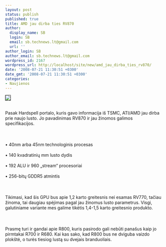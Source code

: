 ```yaml
---
layout: post
status: publish
published: true
title: AMD jau dirba ties RV870
author:
  display_name: SB
  login: SB
  email: sb.technews.lt@gmail.com
  url: ''
author_login: SB
author_email: sb.technews.lt@gmail.com
wordpress_id: 2167
wordpress_url: http://localhost/site/new/amd_jau_dirba_ties_rv870/
date: '2008-07-21 11:30:51 +0300'
date_gmt: '2008-07-21 11:30:51 +0300'
categories:
- Naujienos
---
```

<div class="imgright"><img src="http://tbn0.google.com/images?q=tbn:jkCIBX5fkUvoUM:http://leillo1975.files.wordpress.com/2007/05/ati_logo.jpg" border="1"></div>
<p><br>Pasak Hardspell portalo, kuris gavo informacija iš TSMC, ATI/AMD jau dirba prie naujo lusto. Jo pavadinimas RV870 ir jau žinomos galimos specifikacijos.<br />
<br><br />
<br>• 40nm arba 45nm technologinis procesas<br />
<br>• 140 kvadratinių mm lusto dydis<br />
<br>• 192 ALU ir 960 „stream“ procesoriai<br />
<br>• 256-bitų GDDR5 atmintis<br />
<br><br />
<br>Tikimasi, kad šis GPU bus apie 1,2 karto greitesnis nei esamas RV770, tačiau žinoma, tai daugiau spėjimas pagal jau žinomus lusto parametrus. Visgi, galutiniame variante mes galime tikėtis 1,4-1,5 karto greitesnio produkto.<br />
<br><br />
<br>Prasmę turi ir gandai apie R800, kuris pasirodo gali nebūti panašus kaip jo pirmtakai R700 ir R680. Kai kas sako, kad R800 bus ne dviguba vaizdo plokštė, o turės tiesiog lustą su dvejais branduoliais.<br />
<br></p>
